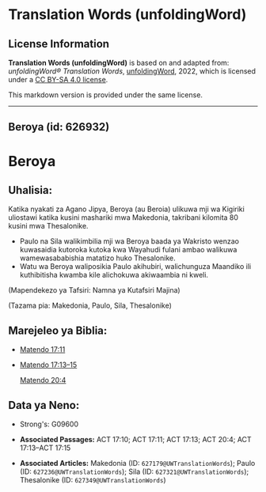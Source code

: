 # Translation Words (unfoldingWord)

## License Information

**Translation Words (unfoldingWord)** is based on and adapted from: _unfoldingWord® Translation Words_, [unfoldingWord](https://unfoldingword.org/utw), 2022, which is licensed under a [CC BY-SA 4.0 license](https://creativecommons.org/licenses/by-sa/4.0/legalcode.en).

This markdown version is provided under the same license.



--------------------------------

## Beroya (id: 626932)

Beroya
======

Uhalisia:
---------

Katika nyakati za Agano Jipya, Beroya (au Beroia) ulikuwa mji wa Kigiriki uliostawi katika kusini mashariki mwa Makedonia, takribani kilomita 80 kusini mwa Thesalonike.

* Paulo na Sila walikimbilia mji wa Beroya baada ya Wakristo wenzao kuwasaidia kutoroka kutoka kwa Wayahudi fulani ambao walikuwa wamewasababishia matatizo huko Thesalonike.
* Watu wa Beroya waliposikia Paulo akihubiri, walichunguza Maandiko ili kuthibitisha kwamba kile alichokuwa akiwaambia ni kweli.

(Mapendekezo ya Tafsiri: Namna ya Kutafsiri Majina)

(Tazama pia: Makedonia, Paulo, Sila, Thesalonike)

Marejeleo ya Biblia:
--------------------

* [Matendo 17:11](https://ref.ly/Acts17:11)
* [Matendo 17:13–15](https://ref.ly/Acts17:13-Acts17:15)

    [Matendo 20:4](https://ref.ly/Acts20:4)

Data ya Neno:
-------------

* Strong's: G09600

* **Associated Passages:** ACT 17:10; ACT 17:11; ACT 17:13; ACT 20:4; ACT 17:13–ACT 17:15
* **Associated Articles:** Makedonia (ID: `627179@UWTranslationWords`); Paulo (ID: `627236@UWTranslationWords`); Sila (ID: `627321@UWTranslationWords`); Thesalonike (ID: `627349@UWTranslationWords`)

